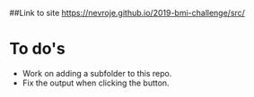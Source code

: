 ##Link to site
https://nevroje.github.io/2019-bmi-challenge/src/

# To do's
- Work on adding a subfolder to this repo. 
- Fix the output when clicking the button.
